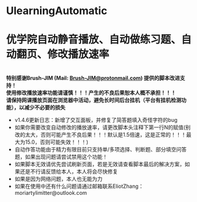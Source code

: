 # UlearningAutomatic
<strong><h1 color=red>优学院自动静音播放、自动做练习题、自动翻页、修改播放速率</h1></strong><br/>
<strong>特别感谢Brush-JIM (Mail: Brush-JIM@protonmail.com) 提供的脚本改进支持！</strong><br/>
<strong>使用修改播放速率功能请谨慎！！！产生的不良后果恕本人概不承担！！！</strong><br/>
<strong>请保持网课播放页面在浏览器中活动，避免长时间后台挂机（平台有挂机检测功能），以减少不必要的损失</strong><br/>
<ul>
<li>v1.4.6更新日志：新增了交互面板，并修复了简答题填入奇怪字符的bug</li>
<li>如果你需要改变自动修改的播放速率，请更改脚本头注释下第一行N的赋值(别改的太大，否则可能产生不良后果！！！默认是1.5倍速，这是正常的！！！最大为15.0，否则可能失效！！！)</li>
<li>自动作答功能由于精力有限目前只支持单/多项选择、判断题、部分填空问答题，如果出现问题请尝试禁用这个功能！</li>
<li>如果脚本无效请优先尝试刷新页面，若是无效请查看脚本最后的解决方案，如果还是不行请反馈给本人，本人将会尽快修复</li>
<li>如果是因为网络问题，本人也无能为力</li>
<li>如果在使用中还有什么问题请通过邮箱联系EliotZhang：moriartylimitter@outlook.com</li>
</ul>
